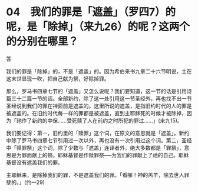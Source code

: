 # 04　我们的罪是「遮盖」（罗四7）的呢，是「除掉」（来九26）的呢？这两个的分别在哪里？


答

我们的罪是「除掉」的，不是「遮盖」的。因为希伯来书九章二十六节明说，主在这末世显现一吹，把自己献为祭，好除掉罪。

那么，罗马书四章七节的「遮盖」又怎么说呢？我们要知道，这一节的话是引用诗篇三十二篇一节的话。全部新约，除了这一处引用这一节圣经外，再也找不出一节圣经说到我们的罪在神面前是遮盖的。这里所说的遮盖，是指旧约时代的人的罪是被遮盖的。在旧约时代每一样的罪都是被遮盖，直到主耶稣死的时候才被除掉，因为「祂作了新约的中保……受死赎了人在前约之时所犯的罪过……」(来九15)。

我们要记得：第一，旧约里的「赎罪」这个词，在原文的意思就是「遮盖」。新约中除了罗马书四章七节引用过一次以外，再也没有一次引用过这个词。第二，圣经中「赎罪祭」这个词，除了少数与「遮盖」连译者外，绝大多数都是「罪祭」，意思是为罪而献上的祭。耶稣基督是作赎罪祭──为我们的罪献上了祂的自己。耶稣基督没有遮盖我们的罪。

主耶稣来，是除掉我们的罪，不是遮盖我们的罪。「看哪！神的羔羊，除去世人罪孽的。」(约一29)

